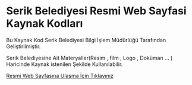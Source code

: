 # Serik Belediyesi Resmi Web Sayfasi Kaynak Kodları

<p>Bu Kaynak Kod Serik Belediyesi Bilgi İşlem Müdürlüğü Tarafından Geliştirilmiştir.</p>
<p>Serik Belediyesine Ait Materyaller(Resim , film , Logo , Doküman ... ) Haricinde Kaynak istenilen Şekilde Kullanılabilir.</p>

<a href="https://www.serik.bel.tr/">Resmi Web Sayfasına Ulaşma İçin Tıklayınız</a>

